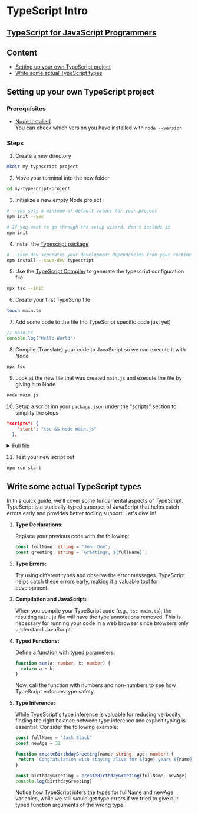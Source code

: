 # TypeScript Intro
## [TypeScript for JavaScript Programmers](https://www.typescriptlang.org/docs/handbook/typescript-in-5-minutes.html)

## Content

- [Setting up your own TypeScript project](#setting-up-your-own-typescript-project)
- [Write some actual TypeScript types](#write-some-actual-typescript-types)

## Setting up your own TypeScript project

### Prerequisites

- [Node Installed]()<br>
  You can check which version you have installed with `node --version`

### Steps

1. Create a new directory
```sh
mkdir my-typescript-project
```
2. Move your terminal into the new folder
```sh
cd my-typescript-project
```
3. Initialize a new empty Node project
```sh
# --yes sets a minimum of default values for your project
npm init --yes

# If you want to go through the setup wizard, don't include it
npm init
```
4. Install the [Typescript package](https://www.npmjs.com/package/typescript)
```sh
# --save-dev seperates your development dependencies from your runtime dependencies
npm install --save-dev typescript
```
5. Use the [TypeScript Compiler]() to generate the typescript configuration file
```sh
npx tsc --init 
```
6. Create your first TypeScrip file
```sh
touch main.ts
```
7. Add some code to the file (no TypeScript specific code just yet)
```ts
// main.ts
console.log("Hello World")
```
8. Compile (Translate) your code to JavaScript so we can execute it with Node
```sh
npx tsc
```
9. Look at the new file that was created `main.js` and execute the file by giving it to Node
```sh
node main.js
```

10. Setup a script inn your `package.json` under the "scripts" section to simplify the steps
```json
"scripts": {
    "start": "tsc && node main.js"
  },
```
<details>
<summary>Full file</summary>

```json
{
  "name": "typescript-intro",
  "version": "1.0.0",
  "description": "",
  "main": "index.js",
  "scripts": {
    "start": "tsc && node main.js"
  },
  "keywords": [],
  "author": "",
  "license": "ISC",
  "devDependencies": {
    "typescript": "^5.2.2"
  }
}
```
</details>

11. Test your new script out
```sh
npm run start
```

## Write some actual TypeScript types

In this quick guide, we'll cover some fundamental aspects of TypeScript. TypeScript is a statically-typed superset of JavaScript that helps catch errors early and provides better tooling support. Let's dive in!

1. **Type Declarations:**

   Replace your previous code with the following:

   ```ts
   const fullName: string = "John Doe";
   const greeting: string = `Greetings, ${fullName}`;
   ```

2. **Type Errors:**

   Try using different types and observe the error messages. TypeScript helps catch these errors early, making it a valuable tool for development.

3. **Compilation and JavaScript:**

   When you compile your TypeScript code (e.g., `tsc main.ts`), the resulting `main.js` file will have the type annotations removed. This is necessary for running your code in a web browser since browsers only understand JavaScript.

4. **Typed Functions:**

   Define a function with typed parameters:

   ```ts
   function sum(a: number, b: number) {
     return a + b;
   }
   ```

   Now, call the function with numbers and non-numbers to see how TypeScript enforces type safety.

5. **Type Inference:**

   While TypeScript's type inference is valuable for reducing verbosity, finding the right balance between type inference and explicit typing is essential. Consider the following example:
   
   ```ts
   const fullName = "Jack Black"
   const newAge = 32

   function createBirthdayGreeting(name: string, age: number) {
    return `Congratulation with staying alive for ${age} years ${name}!!`
   }

   const birthdayGreeting = createBirthdayGreeting(fullName, newAge)
   console.log(birthdayGreeting)
   ```

   Notice how TypeScript infers the types for fullName and newAge variables, while we still would get type errors if we tried to give our typed function arguments of the wrong type.